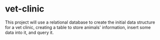# vet-clinic
This project will use a relational database to create the initial data structure for a vet clinic, creating a table to store animals' information, insert some data into it, and query it.
